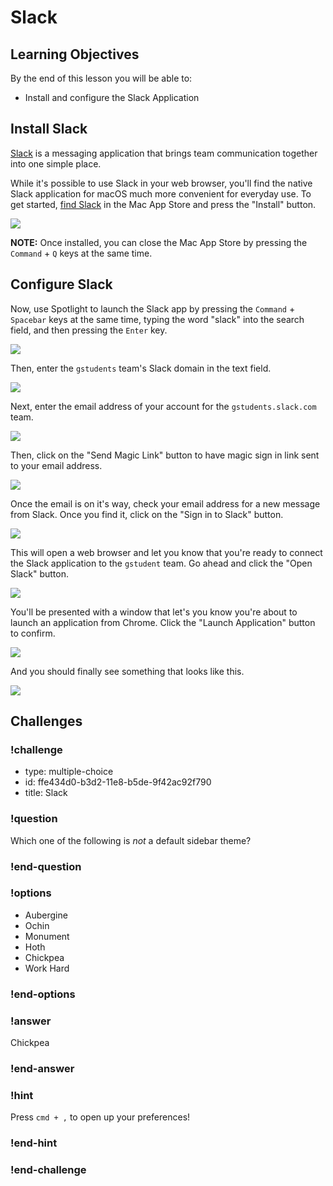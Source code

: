 # Slack

## Learning Objectives

By the end of this lesson you will be able to:

* Install and configure the Slack Application

## Install Slack

[Slack](https://slack.com/) is a messaging application that brings team communication together into one simple place.

While it's possible to use Slack in your web browser, you'll find the native Slack application for macOS much more convenient for everyday use. To get started, [find Slack](https://itunes.apple.com/us/app/slack/id803453959?mt=12) in the Mac App Store and press the "Install" button.

![](./images/slack-store-page.png)

**NOTE:** Once installed, you can close the Mac App Store by pressing the `Command` + `Q` keys at the same time.

## Configure Slack

Now, use Spotlight to launch the Slack app by pressing the `Command` + `Spacebar` keys at the same time, typing the word "slack" into the search field, and then pressing the `Enter` key.

![](./images/slack-spotlight.png)

Then, enter the `gstudents` team's Slack domain in the text field.

![](./images/slack-team-signin.png)

Next, enter the email address of your account for the `gstudents.slack.com` team.

![](./images/slack-username.png)

Then, click on the "Send Magic Link" button to have magic sign in link sent to your email address.

![](./images/slack-password.png)

Once the email is on it's way, check your email address for a new message from Slack. Once you find it, click on the "Sign in to Slack" button.

![](./images/slack-magic-link-email.png)

This will open a web browser and let you know that you're ready to connect the Slack application to the `gstudent` team. Go ahead and click the "Open Slack" button.

![](./images/slack-ready-to-launch.png)

You'll be presented with a window that let's you know you're about to launch an application from Chrome. Click the "Launch Application" button to confirm.

![](./images/slack-external-protocol-request.png)

And you should finally see something that looks like this.

![](./images/slack-working.png)

## Challenges

<!-- Question -->

### !challenge

* type: multiple-choice
* id: ffe434d0-b3d2-11e8-b5de-9f42ac92f790
* title: Slack

### !question

Which one of the following is _not_ a default sidebar theme?

### !end-question

### !options

* Aubergine
* Ochin
* Monument
* Hoth
* Chickpea
* Work Hard

### !end-options

### !answer

Chickpea

### !end-answer

### !hint

Press `cmd + ,` to open up your preferences!

### !end-hint

### !end-challenge
